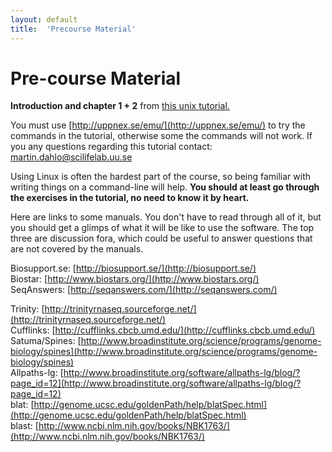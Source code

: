 ```yaml
---
layout: default
title:  'Precourse Material'
---
```


# Pre-course Material

**Introduction and chapter 1 + 2** from [this unix tutorial.](../common/unixtut/)

You must use [http://uppnex.se/emu/](http://uppnex.se/emu/) to try the commands in the tutorial, otherwise some the commands will not work.
If you any questions regarding this tutorial contact: [martin.dahlo@scilifelab.uu.se](mailto:martin.dahlo@scilifelab.uu.se)

Using Linux is often the hardest part of the course, so being familiar with writing things on a command-line will help.
**You should at least go through the exercises in the tutorial, no need to know it by heart.**

Here are links to some manuals.
You don't have to read through all of it, but you should get a glimps of what it will be like to use the software.
The top three are discussion fora, which could be useful to answer questions that are not covered by the manuals.

Biosupport.se: [http://biosupport.se/](http://biosupport.se/)  
Biostar: [http://www.biostars.org/](http://www.biostars.org/)  
SeqAnswers: [http://seqanswers.com/](http://seqanswers.com/)  

Trinity: [http://trinityrnaseq.sourceforge.net/](http://trinityrnaseq.sourceforge.net/)  
Cufflinks: [http://cufflinks.cbcb.umd.edu/](http://cufflinks.cbcb.umd.edu/)  
Satuma/Spines: [http://www.broadinstitute.org/science/programs/genome-biology/spines](http://www.broadinstitute.org/science/programs/genome-biology/spines)  
Allpaths-lg: [http://www.broadinstitute.org/software/allpaths-lg/blog/?page_id=12](http://www.broadinstitute.org/software/allpaths-lg/blog/?page_id=12)  
blat: [http://genome.ucsc.edu/goldenPath/help/blatSpec.html](http://genome.ucsc.edu/goldenPath/help/blatSpec.html)  
blast: [http://www.ncbi.nlm.nih.gov/books/NBK1763/](http://www.ncbi.nlm.nih.gov/books/NBK1763/)  

